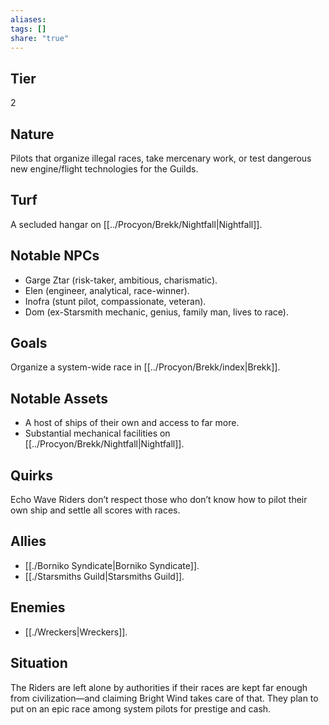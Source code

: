 ```yaml
---
aliases: 
tags: []
share: "true"
---
```

## Tier

2

## Nature

Pilots that organize illegal races, take mercenary work, or test dangerous new engine/flight technologies for the Guilds.

## Turf

A secluded hangar on [[../Procyon/Brekk/Nightfall|Nightfall]].

## Notable NPCs

- Garge Ztar (risk-taker, ambitious, charismatic).
- Elen (engineer, analytical, race-winner).
- Inofra (stunt pilot, compassionate, veteran).
- Dom (ex-Starsmith mechanic, genius, family man, lives to race).


## Goals

Organize a system-wide race in [[../Procyon/Brekk/index|Brekk]].

## Notable Assets

- A host of ships of their own and access to far more.
- Substantial mechanical facilities on [[../Procyon/Brekk/Nightfall|Nightfall]].


## Quirks

Echo Wave Riders don’t respect those who don’t know how to pilot their own ship and settle all scores with races.

## Allies

- [[./Borniko Syndicate|Borniko Syndicate]].
- [[./Starsmiths Guild|Starsmiths Guild]].


## Enemies

- [[./Wreckers|Wreckers]].


## Situation

The Riders are left alone by authorities if their races are kept far enough from civilization—and claiming Bright Wind takes care of that. They plan to put on an epic race among system pilots for prestige and cash.
